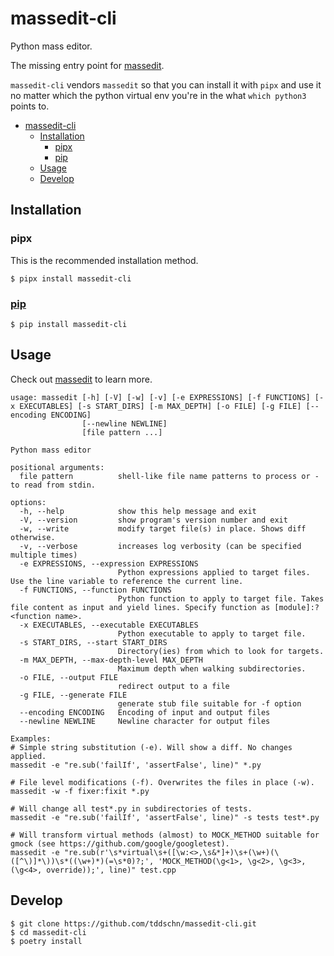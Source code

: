 # massedit-cli

Python mass editor.

The missing entry point for [massedit](https://github.com/elmotec/massedit).

`massedit-cli` vendors `massedit` so that you can install it with `pipx` and use it<br/>
no matter which the python virtual env you're in the what `which python3` points to.

- [massedit-cli](#massedit-cli)
	- [Installation](#installation)
		- [pipx](#pipx)
		- [pip](#pip)
	- [Usage](#usage)
	- [Develop](#develop)

## Installation

### pipx

This is the recommended installation method.

```
$ pipx install massedit-cli
```


### [pip](https://pypi.org/project/massedit-cli/)

```
$ pip install massedit-cli
```

## Usage

Check out [massedit](https://github.com/elmotec/massedit) to learn more.

```
usage: massedit [-h] [-V] [-w] [-v] [-e EXPRESSIONS] [-f FUNCTIONS] [-x EXECUTABLES] [-s START_DIRS] [-m MAX_DEPTH] [-o FILE] [-g FILE] [--encoding ENCODING]
                [--newline NEWLINE]
                [file pattern ...]

Python mass editor

positional arguments:
  file pattern          shell-like file name patterns to process or - to read from stdin.

options:
  -h, --help            show this help message and exit
  -V, --version         show program's version number and exit
  -w, --write           modify target file(s) in place. Shows diff otherwise.
  -v, --verbose         increases log verbosity (can be specified multiple times)
  -e EXPRESSIONS, --expression EXPRESSIONS
                        Python expressions applied to target files. Use the line variable to reference the current line.
  -f FUNCTIONS, --function FUNCTIONS
                        Python function to apply to target file. Takes file content as input and yield lines. Specify function as [module]:?<function name>.
  -x EXECUTABLES, --executable EXECUTABLES
                        Python executable to apply to target file.
  -s START_DIRS, --start START_DIRS
                        Directory(ies) from which to look for targets.
  -m MAX_DEPTH, --max-depth-level MAX_DEPTH
                        Maximum depth when walking subdirectories.
  -o FILE, --output FILE
                        redirect output to a file
  -g FILE, --generate FILE
                        generate stub file suitable for -f option
  --encoding ENCODING   Encoding of input and output files
  --newline NEWLINE     Newline character for output files

Examples:
# Simple string substitution (-e). Will show a diff. No changes applied.
massedit -e "re.sub('failIf', 'assertFalse', line)" *.py

# File level modifications (-f). Overwrites the files in place (-w).
massedit -w -f fixer:fixit *.py

# Will change all test*.py in subdirectories of tests.
massedit -e "re.sub('failIf', 'assertFalse', line)" -s tests test*.py

# Will transform virtual methods (almost) to MOCK_METHOD suitable for gmock (see https://github.com/google/googletest).
massedit -e "re.sub(r'\s*virtual\s+([\w:<>,\s&*]+)\s+(\w+)(\([^\)]*\))\s*((\w+)*)(=\s*0)?;', 'MOCK_METHOD(\g<1>, \g<2>, \g<3>, (\g<4>, override));', line)" test.cpp

```


## Develop

```
$ git clone https://github.com/tddschn/massedit-cli.git
$ cd massedit-cli
$ poetry install
```